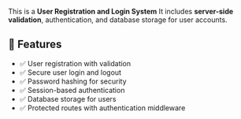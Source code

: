 

This is a **User Registration and Login System**  It includes **server-side validation**, authentication, and database storage for user accounts.

## 🚀 Features
- ✅ User registration with validation
- ✅ Secure user login and logout
- ✅ Password hashing for security
- ✅ Session-based authentication
- ✅ Database storage for users
- ✅ Protected routes with authentication middleware

